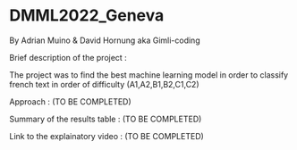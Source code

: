 # DMML2022_Geneva
By Adrian Muino & David Hornung aka Gimli-coding

Brief description of the project : 

The project was to find the best machine learning model in order to classify french text in order of difficulty (A1,A2,B1,B2,C1,C2)

Approach : (TO BE COMPLETED)


Summary of the results table : (TO BE COMPLETED)


Link to the explainatory video : (TO BE COMPLETED)


